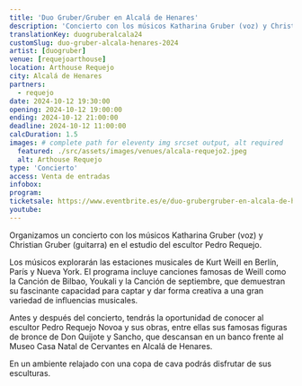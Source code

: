 ```yaml
---
title: 'Duo Gruber/Gruber en Alcalá de Henares'
description: 'Concierto con los músicos Katharina Gruber (voz) y Christian Gruber (guitarra), que explorarán las estaciones musicales de Kurt Weill en Berlín, París y Nueva York.'
translationKey: duogruberalcala24
customSlug: duo-gruber-alcala-henares-2024
artist: [duogruber]
venue: [requejoarthouse]
location: Arthouse Requejo
city: Alcalá de Henares
partners:
  - requejo
date: 2024-10-12 19:30:00
opening: 2024-10-12 19:00:00
ending: 2024-10-12 21:00:00
deadline: 2024-10-12 11:00:00
calcDuration: 1.5
images: # complete path for eleventy img srcset output, alt required
  featured: ./src/assets/images/venues/alcala-requejo2.jpeg
  alt: Arthouse Requejo
type: 'Concierto'
access: Venta de entradas
infobox:
program:
ticketsale: https://www.eventbrite.es/e/duo-grubergruber-en-alcala-de-henares-tickets-1031109465167
youtube:
---
```


Organizamos un concierto con los músicos Katharina Gruber (voz) y Christian Gruber (guitarra) en el estudio del escultor Pedro Requejo.

Los músicos explorarán las estaciones musicales de Kurt Weill en Berlín, París y Nueva York. El programa incluye canciones famosas de Weill como la Canción de Bilbao, Youkali y la Canción de septiembre, que demuestran su fascinante capacidad para captar y dar forma creativa a una gran variedad de influencias musicales.

Antes y después del concierto, tendrás la oportunidad de conocer al escultor Pedro Requejo Novoa y sus obras, entre ellas sus famosas figuras de bronce de Don Quijote y Sancho, que descansan en un banco frente al Museo Casa Natal de Cervantes en Alcalá de Henares.

En un ambiente relajado con una copa de cava podrás disfrutar de sus esculturas.
